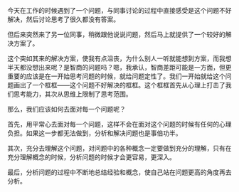 今天在工作的时候遇到了一个问题，与同事讨论的过程中直接感受是这个问题不好解决，然后讨论思考了很久都没有答案。

但后来突然来了另一位同事，稍微跟他说说问题，然后马上就提供了一个较好的解决方案了。

这个突如其来的解决方案，使我有点沮丧，为什么别人一听就能想到方案，而我想半天都没想出来呢？是智商的问题吗？嗯，我承认，智商差距可能是一方面，但更重要的应该是在一开始思考问题的时候，就给问题定性了。我们一开始就给这个问题画出了一个框框——这个问题不好解决的框框。这个框框首先从心理上打击了我们思考能力，其次从思维上限制了思考范围。

那么，我们应该如何去面对每一个问题呢？

首先，用平常心去面对每一个问题，这样不会在面对这个问题的时候有任何的心理负担。如果这一步都无法做到，分析和解决问题也是事倍功半。

其次，充分去理解这个问题，对问题中的各种概念一定要做到充分的理解，只有在充分理解概念的时候，分析问题的时候才会更容易，更深入。

最后，分析问题的过程中不断地总结经验和概念，使自己站在问题更高的角度再去分析。
